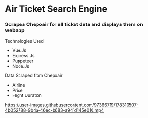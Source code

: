 <h1>Air Ticket Search Engine</h1>

<h3>Scrapes Chepoair for all ticket data and displays them on webapp</h3>

<a>Technologies Used</a>
<ul>
  <li>Vue.Js</li>
  <li>Express.Js</li>
  <li>Puppeteer</li>
  <li>Node.Js</li>
</ul>

<a>Data Scraped from Chepoair</a>
<ul>
  <li>Airline</li>
  <li>Price</li>
  <li>Flight Duration</li>
</ul>



https://user-images.githubusercontent.com/97366719/178310507-4b052788-9b4a-46ec-b683-a941d145e010.mp4

